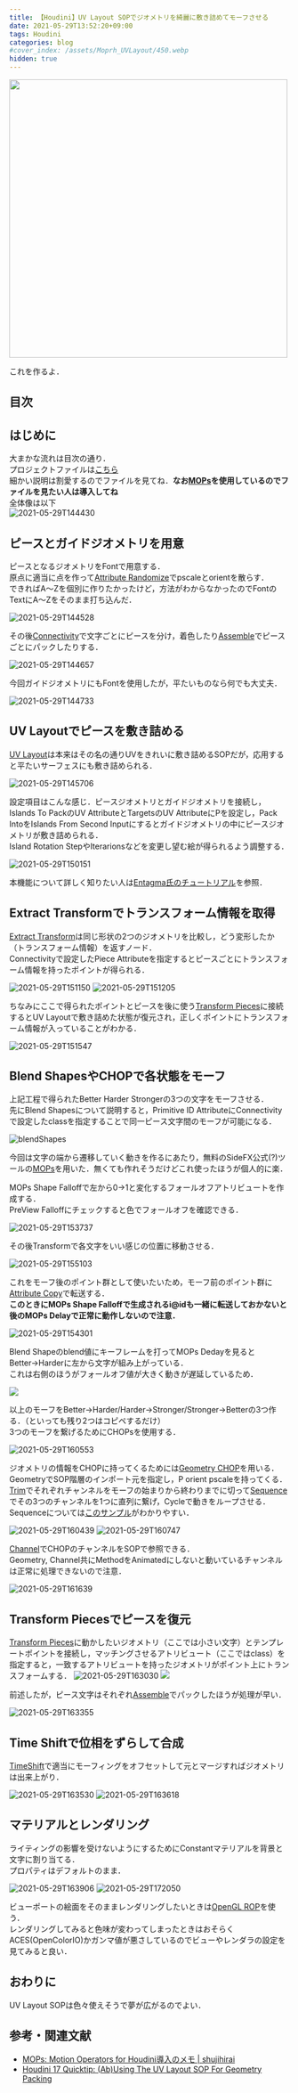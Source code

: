 ```yaml
---
title: 【Houdini】UV Layout SOPでジオメトリを綺麗に敷き詰めてモーフさせる
date: 2021-05-29T13:52:20+09:00
tags: Houdini
categories: blog
#cover_index: /assets/Moprh_UVLayout/450.webp
hidden: true
---
```


<img src="/assets/BetterHarderStronger/01.webp" width="500px" height="500px">

これを作るよ．

## 目次
<!-- toc -->

## はじめに
大まかな流れは目次の通り．  
プロジェクトファイルは[こちら](https://github.com/Magryllia/TypoMorph01)  
細かい説明は割愛するのでファイルを見てね．**なお[MOPs](https://www.motionoperators.com/)を使用しているのでファイルを見たい人は導入してね**  
全体像は以下  
![2021-05-29T144430](2021-05-29T144430.png)

## ピースとガイドジオメトリを用意
ピースとなるジオメトリをFontで用意する．  
原点に適当に点を作って[Attribute Randomize](https://www.sidefx.com/ja/docs/houdini/nodes/sop/attribrandomize.html)でpscaleとorientを散らす．  
できればA～Zを個別に作りたかったけど，方法がわからなかったのでFontのTextにA～Zをそのまま打ち込んだ．

![2021-05-29T144528](2021-05-29T144528.png)

その後[Connectivity](https://www.sidefx.com/ja/docs/houdini/nodes/sop/connectivity.html)で文字ごとにピースを分け，着色したり[Assemble](https://www.sidefx.com/ja/docs/houdini/nodes/sop/assemble)でピースごとにパックしたりする．

![2021-05-29T144657](2021-05-29T144657.png)

今回ガイドジオメトリにもFontを使用したが，平たいものなら何でも大丈夫．

![2021-05-29T144733](2021-05-29T144733.png)

## UV Layoutでピースを敷き詰める

[UV Layout](https://www.sidefx.com/ja/docs/houdini/nodes/sop/uvlayout.html)は本来はその名の通りUVをきれいに敷き詰めるSOPだが，応用すると平たいサーフェスにも敷き詰められる．

![2021-05-29T145706](2021-05-29T145706.png)

設定項目はこんな感じ．ピースジオメトリとガイドジオメトリを接続し，Islands To PackのUV AttributeとTargetsのUV AttributeにPを設定し，Pack IntoをIslands From Second Inputにするとガイドジオメトリの中にピースジオメトリが敷き詰められる．  
Island Rotation StepやIterarionsなどを変更し望む絵が得られるよう調整する．

![2021-05-29T150151](2021-05-29T150151.png)

本機能について詳しく知りたい人は[Entagma氏のチュートリアル](https://youtu.be/U-Y38fwuO38)を参照．

## Extract Transformでトランスフォーム情報を取得
[Extract Transform](https://www.sidefx.com/ja/docs/houdini/nodes/sop/extracttransform)は同じ形状の2つのジオメトリを比較し，どう変形したか（トランスフォーム情報）を返すノード．  
Connectivityで設定したPiece Attributeを指定するとピースごとにトランスフォーム情報を持ったポイントが得られる．

![2021-05-29T151150](2021-05-29T151150.png)
![2021-05-29T151205](2021-05-29T151205.png)

ちなみにここで得られたポイントとピースを後に使う[Transform Pieces](https://www.sidefx.com/ja/docs/houdini/nodes/sop/xformpieces)に接続するとUV Layoutで敷き詰めた状態が復元され，正しくポイントにトランスフォーム情報が入っていることがわかる．

![2021-05-29T151547](2021-05-29T151547.png)

## Blend ShapesやCHOPで各状態をモーフ
上記工程で得られたBetter Harder Strongerの3つの文字をモーフさせる．  
先にBlend Shapesについて説明すると，Primitive ID AttributeにConnectivityで設定したclassを指定することで同一ピース文字間のモーフが可能になる．

![blendShapes](blendShapes.apng)

今回は文字の端から遷移していく動きを作るにあたり，無料のSideFX公式(?)ツールの[MOPs](https://www.motionoperators.com/)を用いた．無くても作れそうだけどこれ使ったほうが個人的に楽．  

MOPs Shape Falloffで左から0→1と変化するフォールオフアトリビュートを作成する．  
PreView Falloffにチェックすると色でフォールオフを確認できる．

![2021-05-29T153737](2021-05-29T153737.png)

その後Transformで各文字をいい感じの位置に移動させる．

![2021-05-29T155103](2021-05-29T155103.png)

これをモーフ後のポイント群として使いたいため，モーフ前のポイント群に[Attribute Copy](https://www.sidefx.com/ja/docs/houdini/nodes/sop/attribcopy)で転送する．  
**このときにMOPs Shape Falloffで生成されるi@idも一緒に転送しておかないと後のMOPs Delayで正常に動作しないので注意．**

![2021-05-29T154301](2021-05-29T154301.png)

Blend Shapeのblend値にキーフレームを打ってMOPs Dedayを見るとBetter→Harderに左から文字が組み上がっている．  
これは右側のほうがフォールオフ値が大きく動きが遅延しているため．

![](MopsDelay.apng)

以上のモーフをBetter→Harder/Harder→Stronger/Stronger→Betterの3つ作る．（といっても残り2つはコピペするだけ）  
3つのモーフを繋げるためにCHOPsを使用する．  

![2021-05-29T160553](2021-05-29T160553.png)

ジオメトリの情報をCHOPに持ってくるためには[Geometry CHOP](https://www.sidefx.com/ja/docs/houdini/nodes/chop/geometry.html)を用いる．  
GeometryでSOP階層のインポート元を指定し，P orient pscaleを持ってくる．  
[Trim](https://www.sidefx.com/ja/docs/houdini/nodes/chop/trim)でそれぞれチャンネルをモーフの始まりから終わりまでに切って[Sequence](https://www.sidefx.com/ja/docs/houdini/nodes/chop/sequence)でその3つのチャンネルを1つに直列に繋げ，Cycleで動きをループさせる．  
Sequenceについては[このサンプル](https://www.sidefx.com/ja/docs/houdini/examples/nodes/chop/sequence/AnimationSequence.html)がわかりやすい．

![2021-05-29T160439](2021-05-29T160439.png)
![2021-05-29T160747](2021-05-29T160747.png)

[Channel](https://www.sidefx.com/ja/docs/houdini/nodes/sop/channel)でCHOPのチャンネルをSOPで参照できる．  
Geometry, Channel共にMethodをAnimatedにしないと動いているチャンネルは正常に処理できないので注意．  

![2021-05-29T161639](2021-05-29T161639.png)

## Transform Piecesでピースを復元

[Transform Pieces](https://www.sidefx.com/ja/docs/houdini/nodes/sop/xformpieces)に動かしたいジオメトリ（ここでは小さい文字）とテンプレートポイントを接続し，マッチングさせるアトリビュート（ここではclass）を指定すると，一致するアトリビュートを持ったジオメトリがポイント上にトランスフォームする．
![2021-05-29T163030](2021-05-29T163030.png)
![](TransformPieces.apng)

前述したが，ピース文字はそれぞれ[Assemble](https://www.sidefx.com/ja/docs/houdini/nodes/sop/assemble)でパックしたほうが処理が早い．

![2021-05-29T163355](2021-05-29T163355.png)

## Time Shiftで位相をずらして合成
[TimeShift](https://www.sidefx.com/ja/docs/houdini/nodes/sop/timeshift)で適当にモーフィングをオフセットして元とマージすればジオメトリは出来上がり．

![2021-05-29T163530](2021-05-29T163530.png)
![2021-05-29T163618](2021-05-29T163618.png)

## マテリアルとレンダリング
ライティングの影響を受けないようにするためにConstantマテリアルを背景と文字に割り当てる．  
プロパティはデフォルトのまま．

![2021-05-29T163906](2021-05-29T163906.png)
![2021-05-29T172050](2021-05-29T172050.png)

ビューポートの絵面をそのままレンダリングしたいときは[OpenGL ROP](https://www.sidefx.com/ja/docs/houdini/nodes/out/opengl)を使う．  
レンダリングしてみると色味が変わってしまったときはおそらくACES(OpenColorIO)かガンマ値が悪さしているのでビューやレンダラの設定を見てみると良い．  

## おわりに
UV Layout SOPは色々使えそうで夢が広がるのでよい．

## 参考・関連文献
- [MOPs: Motion Operators for Houdini導入のメモ | shujihirai](https://note.com/shujihirai/n/nd3c8edd2e731)
- [Houdini 17 Quicktip: (Ab)Using The UV Layout SOP For Geometry Packing](https://youtu.be/U-Y38fwuO38)